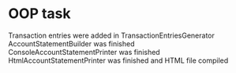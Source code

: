 # OOP task
Transaction entries were added in TransactionEntriesGenerator  
AccountStatementBuilder was finished  
ConsoleAccountStatementPrinter was finished  
HtmlAccountStatementPrinter was finished and HTML file compiled   
